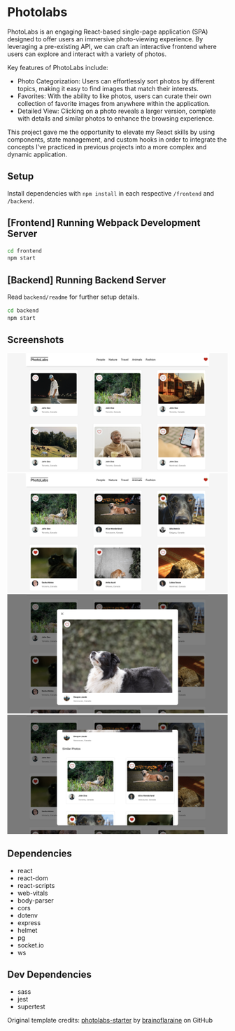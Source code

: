 # Photolabs
PhotoLabs is an engaging React-based single-page application (SPA) designed to offer users an immersive photo-viewing experience. By leveraging a pre-existing API, we can craft an interactive frontend where users can explore and interact with a variety of photos. 

Key features of PhotoLabs include:

- Photo Categorization: Users can effortlessly sort photos by different topics, making it easy to find images that match their interests.
- Favorites: With the ability to like photos, users can curate their own collection of favorite images from anywhere within the application.
- Detailed View: Clicking on a photo reveals a larger version, complete with details and similar photos to enhance the browsing experience.

This project gave me the opportunity to elevate my React skills by using components, state management, and custom hooks in order to integrate the concepts I've practiced in previous projects into a more complex and dynamic application.

## Setup

Install dependencies with `npm install` in each respective `/frontend` and `/backend`.

## [Frontend] Running Webpack Development Server

```sh
cd frontend
npm start
```

## [Backend] Running Backend Server

Read `backend/readme` for further setup details.

```sh
cd backend
npm start
```

## Screenshots
![home_img](/frontend/docs/home.png)
![topic_fave_img](/frontend/docs/topic-fave.png)
![larger-photo-img](/frontend/docs/larger-photo.png)
![similar-photo-img](/frontend/docs/similar-photo.png)

## Dependencies
- react
- react-dom
- react-scripts
- web-vitals
- body-parser
- cors
- dotenv
- express
- helmet
- pg
- socket.io
- ws

## Dev Dependencies
- sass
- jest
- supertest

Original template credits: [photolabs-starter](https://github.com/lighthouse-labs/photolabs-starter) by [brainoflaraine](https://github.com/brainoflaraine) on GitHub